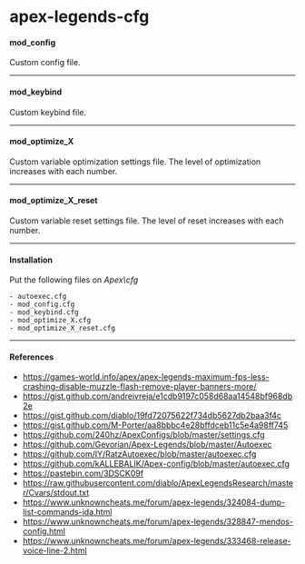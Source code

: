 # apex-legends-cfg

#### mod_config
Custom config file.
***
#### mod_keybind
Custom keybind file.
***
#### mod_optimize_X
Custom variable optimization settings file. The level of optimization increases with each number.
***
#### mod_optimize_X_reset
Custom variable reset settings file. The level of reset increases with each number.
***
#### Installation
Put the following files on *Apex\cfg*

    - autoexec.cfg
    - mod_config.cfg
    - mod_keybind.cfg
    - mod_optimize_X.cfg
    - mod_optimize_X_reset.cfg
***
#### References
- https://games-world.info/apex/apex-legends-maximum-fps-less-crashing-disable-muzzle-flash-remove-player-banners-more/
- https://gist.github.com/andreivreja/e1cdb9197c058d68aa14548bf968db2e
- https://gist.github.com/diablo/19fd72075622f734db5627db2baa3f4c
- https://gist.github.com/M-Porter/aa8bbbc4e28bffdceb11c5e4a98ff745
- https://github.com/240hz/ApexConfigs/blob/master/settings.cfg
- https://github.com/Gevorian/Apex-Legends/blob/master/Autoexec
- https://github.com/IY/RatzAutoexec/blob/master/autoexec.cfg
- https://github.com/kALLEBALIK/Apex-config/blob/master/autoexec.cfg
- https://pastebin.com/3DSCK09f
- https://raw.githubusercontent.com/diablo/ApexLegendsResearch/master/Cvars/stdout.txt
- https://www.unknowncheats.me/forum/apex-legends/324084-dump-list-commands-ida.html
- https://www.unknowncheats.me/forum/apex-legends/328847-mendos-config.html
- https://www.unknowncheats.me/forum/apex-legends/333468-release-voice-line-2.html